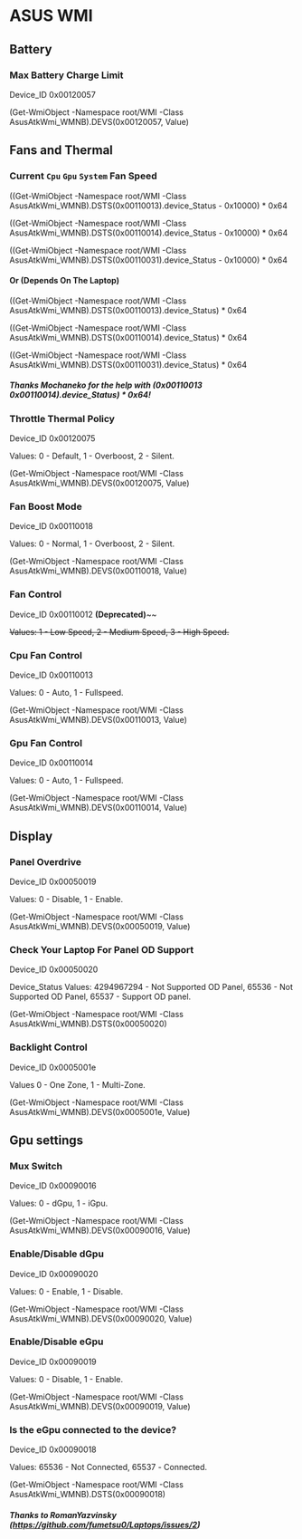 











# ASUS WMI


## Battery

### Max Battery Charge Limit

Device_ID 0x00120057

(Get-WmiObject -Namespace root/WMI -Class AsusAtkWmi_WMNB).DEVS(0x00120057, Value)




## Fans and Thermal
  
### Current `Cpu` `Gpu` `System` Fan Speed



((Get-WmiObject -Namespace root/WMI -Class AsusAtkWmi_WMNB).DSTS(0x00110013).device_Status - 0x10000) * 0x64

((Get-WmiObject -Namespace root/WMI -Class AsusAtkWmi_WMNB).DSTS(0x00110014).device_Status - 0x10000) * 0x64 

((Get-WmiObject -Namespace root/WMI -Class AsusAtkWmi_WMNB).DSTS(0x00110031).device_Status - 0x10000) * 0x64

#### Or (Depends On The Laptop)

((Get-WmiObject -Namespace root/WMI -Class AsusAtkWmi_WMNB).DSTS(0x00110013).device_Status) * 0x64

((Get-WmiObject -Namespace root/WMI -Class AsusAtkWmi_WMNB).DSTS(0x00110014).device_Status) * 0x64

((Get-WmiObject -Namespace root/WMI -Class AsusAtkWmi_WMNB).DSTS(0x00110031).device_Status) * 0x64

##### Thanks Mochaneko for the help with (0x00110013 0x00110014).device_Status) * 0x64! 

### Throttle Thermal Policy

Device_ID 0x00120075

Values: 0 - Default, 1 - Overboost, 2 - Silent.

(Get-WmiObject -Namespace root/WMI -Class AsusAtkWmi_WMNB).DEVS(0x00120075, Value)

### Fan Boost Mode

Device_ID 0x00110018

Values: 0 - Normal, 1 - Overboost, 2 - Silent.

(Get-WmiObject -Namespace root/WMI -Class AsusAtkWmi_WMNB).DEVS(0x00110018, Value)


### Fan Control

Device_ID 0x00110012 **(Deprecated)**~~

~~Values: 1 - Low Speed, 2 - Medium Speed, 3 - High Speed.~~

### Cpu Fan Control

Device_ID 0x00110013

Values: 0 - Auto, 1 - Fullspeed.

(Get-WmiObject -Namespace root/WMI -Class AsusAtkWmi_WMNB).DEVS(0x00110013, Value)


### Gpu Fan Control

Device_ID 0x00110014

Values: 0 - Auto, 1 - Fullspeed.

(Get-WmiObject -Namespace root/WMI -Class AsusAtkWmi_WMNB).DEVS(0x00110014, Value)

## Display

### Panel Overdrive

Device_ID 0x00050019       
   
Values: 0 - Disable, 1 - Enable.

(Get-WmiObject -Namespace root/WMI -Class AsusAtkWmi_WMNB).DEVS(0x00050019, Value)


### Check Your Laptop For Panel OD Support

Device_ID 0x00050020

Device_Status Values:  4294967294 - Not Supported OD Panel, 65536 - Not Supported OD Panel, 65537 - Support OD panel.

(Get-WmiObject -Namespace root/WMI -Class AsusAtkWmi_WMNB).DSTS(0x00050020)


### Backlight Control

Device_ID 0x0005001e

Values 0 - One Zone, 1 - Multi-Zone.

(Get-WmiObject -Namespace root/WMI -Class AsusAtkWmi_WMNB).DEVS(0x0005001e, Value)

## Gpu settings


### Mux Switch

Device_ID 0x00090016

Values: 0 - dGpu, 1 - iGpu.

(Get-WmiObject -Namespace root/WMI -Class AsusAtkWmi_WMNB).DEVS(0x00090016, Value)


### Enable/Disable dGpu

Device_ID 0x00090020

Values: 0 - Enable, 1 - Disable.

(Get-WmiObject -Namespace root/WMI -Class AsusAtkWmi_WMNB).DEVS(0x00090020, Value)


### Enable/Disable eGpu

Device_ID 0x00090019

Values: 0 - Disable, 1 - Enable.

(Get-WmiObject -Namespace root/WMI -Class AsusAtkWmi_WMNB).DEVS(0x00090019, Value)


### Is the eGpu connected to the device?

Device_ID 0x00090018

Values: 65536 - Not Connected, 65537 - Сonnected.

(Get-WmiObject -Namespace root/WMI -Class AsusAtkWmi_WMNB).DSTS(0x00090018)

##### Thanks to RomanYazvinsky (https://github.com/fumetsu0/Laptops/issues/2)
